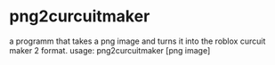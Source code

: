 # png2curcuitmaker
a programm that takes a png image and turns it into the roblox curcuit maker 2 format. usage: png2curcuitmaker [png image]
